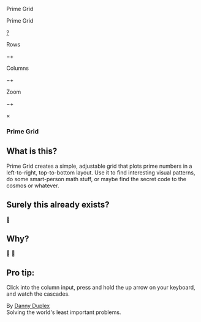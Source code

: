 Prime Grid

Prime Grid

[?](#)

Rows

−+

Columns

−+

Zoom

−+

×

### Prime Grid

## What is this?

Prime Grid creates a simple, adjustable grid that plots prime numbers in a left-to-right, top-to-bottom layout. Use it to find interesting visual patterns, do some smart-person math stuff, or maybe find the secret code to the cosmos or whatever.

## Surely this already exists?

🤷

## Why?

🤷 🤷

## Pro tip:

Click into the column input, press and hold the up arrow on your keyboard, and watch the cascades.

By [Danny Duplex](https://enda.sh)  
Solving the world's least important problems.